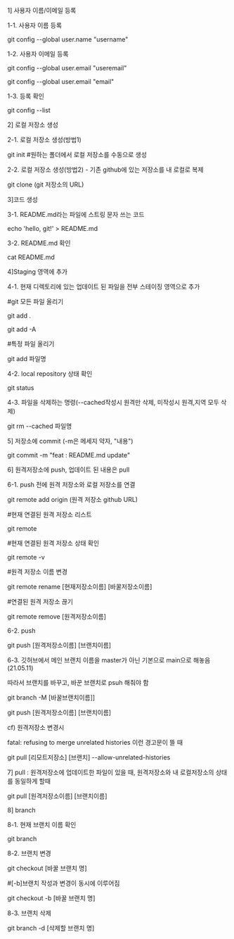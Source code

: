1] 사용자 이름/이메일 등록

1-1. 사용자 이름 등록

git config --global user.name "username"

1-2. 사용자 이메일 등록

git config --global user.email "useremail"

git config --global user.email "email"

1-3. 등록 확인

git config --list


2] 로컬 저장소 생성

2-1. 로컬 저장소 생성(방법1)

git init   #원하는 폴더에서 로컬 저장소를 수동으로 생성

2-2. 로컬 저장소 생성(방법2) - 기존 github에 있는 저장소를 내 로컬로 복제

git clone (git 저장소의 URL)


3]코드 생성

3-1. README.md라는 파일에 스트링 문자 쓰는 코드

echo 'hello, git!' > README.md

3-2. README.md 확인

cat README.md


4]Staging 영역에 추가

4-1. 현재 디렉토리에 있는 업데이트 된 파일을 전부 스테이징 영역으로 추가

#git 모든 파일 올리기

git add .

git add -A

#특정 파일 올리기

git add 파일명

4-2. local repository 상태 확인

git status

4-3. 파일을 삭제하는 명령(--cached작성시 원격만 삭제, 미작성시 원격,지역 모두 삭제)

git rm --cached 파일명


5] 저장소에 commit (-m은 메세지 약자, "내용")

git commit -m "feat : README.md update" 


6] 원격저장소에 push, 업데이트 된 내용은 pull

6-1. push 전에 원격 저장소와 로컬 저장소를 연결

git remote add origin (원격 저장소 github URL)

#현재 연결된 원격 저장소 리스트

git remote

#현재 연결된 원격 저장소 상태 확인

git remote -v

#원격 저장소 이름 변경

git remote rename [현재저장소이름] [바꿀저장소이름]

#연결된 원격 저장소 끊기

git remote remove [원격저장소이름]

6-2. push

git push [원격저장소이름] [브랜치이름]

6-3. 깃허브에서 메인 브랜치 이름을 master가 아닌 기본으로 main으로 해놓음(21.05.11)

 따라서 브랜치를 바꾸고, 바꾼 브랜치로 psuh 해줘야 함
 
git branch -M [바꿀브랜치이름]]

git push [원격저장소이름] [브랜치이름]

cf) 원격저장소 변경시

fatal: refusing to merge unrelated histories 이런 경고문이 뜰 때

git pull [리모트저장소] [브랜치] --allow-unrelated-histories


7] pull : 원격저장소에 업데이트한 파일이 있을 때, 원격저장소와 내 로컬저장소의 상태를 동일하게 할때

git pull [원격저장소이름] [브랜치이름]


8] branch

8-1. 현재 브랜치 이름 확인

git branch

8-2. 브랜치 변경

git checkout [바꿀 브랜치 명]

#[-b]브랜치 작성과 변경이 동시에 이루어짐

git checkout -b [바꿀 브랜치 명]

8-3. 브랜치 삭제

git branch -d [삭제할 브랜치 명]
